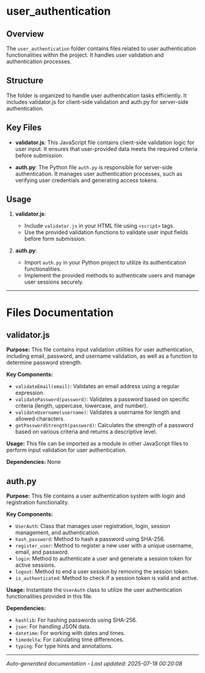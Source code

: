 # user_authentication

## Overview
The `user_authentication` folder contains files related to user authentication functionalities within the project. It handles user validation and authentication processes.

## Structure
The folder is organized to handle user authentication tasks efficiently. It includes validator.js for client-side validation and auth.py for server-side authentication.

## Key Files
- **validator.js**: This JavaScript file contains client-side validation logic for user input. It ensures that user-provided data meets the required criteria before submission.
  
- **auth.py**: The Python file `auth.py` is responsible for server-side authentication. It manages user authentication processes, such as verifying user credentials and generating access tokens.

## Usage
1. **validator.js**:
   - Include `validator.js` in your HTML file using `<script>` tags.
   - Use the provided validation functions to validate user input fields before form submission.

2. **auth.py**:
   - Import `auth.py` in your Python project to utilize its authentication functionalities.
   - Implement the provided methods to authenticate users and manage user sessions securely.

---

# Files Documentation

## validator.js

**Purpose:** This file contains input validation utilities for user authentication, including email, password, and username validation, as well as a function to determine password strength.

**Key Components:**
- `validateEmail(email)`: Validates an email address using a regular expression.
- `validatePassword(password)`: Validates a password based on specific criteria (length, uppercase, lowercase, and number).
- `validateUsername(username)`: Validates a username for length and allowed characters.
- `getPasswordStrength(password)`: Calculates the strength of a password based on various criteria and returns a descriptive level.

**Usage:** This file can be imported as a module in other JavaScript files to perform input validation for user authentication.

**Dependencies:** None

## auth.py

**Purpose:** This file contains a user authentication system with login and registration functionality.

**Key Components:**
- `UserAuth`: Class that manages user registration, login, session management, and authentication.
- `hash_password`: Method to hash a password using SHA-256.
- `register_user`: Method to register a new user with a unique username, email, and password.
- `login`: Method to authenticate a user and generate a session token for active sessions.
- `logout`: Method to end a user session by removing the session token.
- `is_authenticated`: Method to check if a session token is valid and active.

**Usage:** Instantiate the `UserAuth` class to utilize the user authentication functionalities provided in this file.

**Dependencies:** 
- `hashlib`: For hashing passwords using SHA-256.
- `json`: For handling JSON data.
- `datetime`: For working with dates and times.
- `timedelta`: For calculating time differences.
- `typing`: For type hints and annotations.

---
*Auto-generated documentation - Last updated: 2025-07-18 00:20:08*
